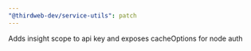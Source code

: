 ```yaml
---
"@thirdweb-dev/service-utils": patch
---
```


Adds insight scope to api key and exposes cacheOptions for node auth
